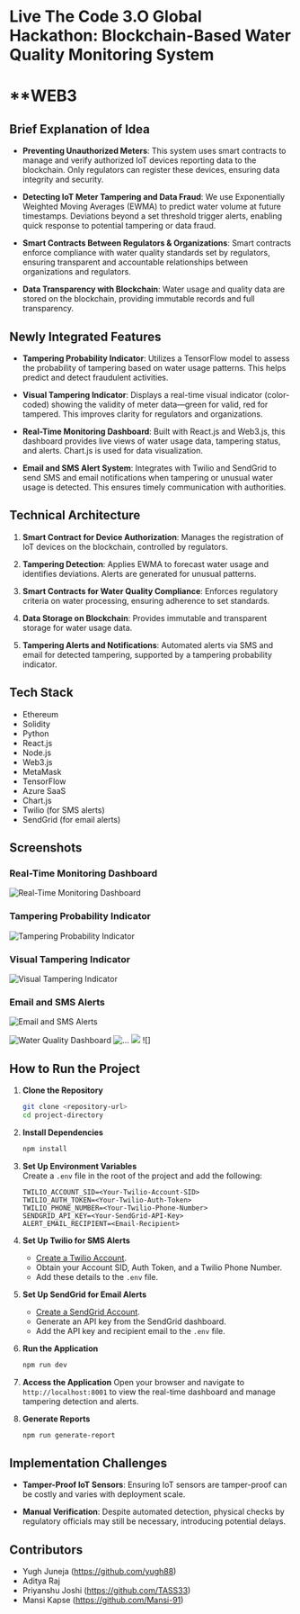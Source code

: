# **Live The Code 3.O Global Hackathon: Blockchain-Based Water Quality Monitoring System**

# **WEB3

## **Brief Explanation of Idea**

- **Preventing Unauthorized Meters**: This system uses smart contracts to manage and verify authorized IoT devices reporting data to the blockchain. Only regulators can register these devices, ensuring data integrity and security.

- **Detecting IoT Meter Tampering and Data Fraud**: We use Exponentially Weighted Moving Averages (EWMA) to predict water volume at future timestamps. Deviations beyond a set threshold trigger alerts, enabling quick response to potential tampering or data fraud.

- **Smart Contracts Between Regulators & Organizations**: Smart contracts enforce compliance with water quality standards set by regulators, ensuring transparent and accountable relationships between organizations and regulators.

- **Data Transparency with Blockchain**: Water usage and quality data are stored on the blockchain, providing immutable records and full transparency.

## **Newly Integrated Features**

- **Tampering Probability Indicator**: Utilizes a TensorFlow model to assess the probability of tampering based on water usage patterns. This helps predict and detect fraudulent activities.

- **Visual Tampering Indicator**: Displays a real-time visual indicator (color-coded) showing the validity of meter data—green for valid, red for tampered. This improves clarity for regulators and organizations.

- **Real-Time Monitoring Dashboard**: Built with React.js and Web3.js, this dashboard provides live views of water usage data, tampering status, and alerts. Chart.js is used for data visualization.

- **Email and SMS Alert System**: Integrates with Twilio and SendGrid to send SMS and email notifications when tampering or unusual water usage is detected. This ensures timely communication with authorities.

## **Technical Architecture**

1. **Smart Contract for Device Authorization**: Manages the registration of IoT devices on the blockchain, controlled by regulators.

2. **Tampering Detection**: Applies EWMA to forecast water usage and identifies deviations. Alerts are generated for unusual patterns.

3. **Smart Contracts for Water Quality Compliance**: Enforces regulatory criteria on water processing, ensuring adherence to set standards.

4. **Data Storage on Blockchain**: Provides immutable and transparent storage for water usage data.

5. **Tampering Alerts and Notifications**: Automated alerts via SMS and email for detected tampering, supported by a tampering probability indicator.

## **Tech Stack**

- Ethereum
- Solidity
- Python
- React.js
- Node.js
- Web3.js
- MetaMask
- TensorFlow
- Azure SaaS
- Chart.js
- Twilio (for SMS alerts)
- SendGrid (for email alerts)

## **Screenshots**

### **Real-Time Monitoring Dashboard**
![Real-Time Monitoring Dashboard](https://www.researchgate.net/publication/322231953/figure/fig7/AS:579106950651908@1515081264306/Example-of-mWater-Dashboard-for-Water-Point-Monitoring.png)

### **Tampering Probability Indicator**
![Tampering Probability Indicator](https://s3.amazonaws.com/s3-biz4intellia/images/live-location-tracking-of-tanks-with-volume-status.png)

### **Visual Tampering Indicator**
![Visual Tampering Indicator](https://www.researchgate.net/publication/356567003/figure/fig2/AS:1095141611831296@1638113515679/Smart-Water-Management-System-9.jpg)

### **Email and SMS Alerts**
![Email and SMS Alerts](https://www.researchgate.net/publication/369423225/figure/fig2/AS:11431281129392187@1679505549244/Block-diagram-of-water-level-measurement-and-control-in-the-tank.jpg)

![Water Quality Dashboard](https://github.com/user-attachments/assets/8819b736-12df-45a7-a5c4-16e7da403ae8) ![...](https://github.com/user-attachments/assets/5a8613cc-71d4-4107-8c67-e68d03d9e1f7) ![](https://github.com/user-attachments/assets/bbad5af1-2c75-43e1-af1b-9f968e1e50f1) ![]




## **How to Run the Project**

1. **Clone the Repository**
   ```bash
   git clone <repository-url>
   cd project-directory
   ```

2. **Install Dependencies**
   ```bash
   npm install
   ```

3. **Set Up Environment Variables**  
   Create a `.env` file in the root of the project and add the following:
   ```
   TWILIO_ACCOUNT_SID=<Your-Twilio-Account-SID>
   TWILIO_AUTH_TOKEN=<Your-Twilio-Auth-Token>
   TWILIO_PHONE_NUMBER=<Your-Twilio-Phone-Number>
   SENDGRID_API_KEY=<Your-SendGrid-API-Key>
   ALERT_EMAIL_RECIPIENT=<Email-Recipient>
   ```

4. **Set Up Twilio for SMS Alerts**
   - [Create a Twilio Account](https://www.twilio.com/try-twilio).
   - Obtain your Account SID, Auth Token, and a Twilio Phone Number.
   - Add these details to the `.env` file.

5. **Set Up SendGrid for Email Alerts**
   - [Create a SendGrid Account](https://signup.sendgrid.com/).
   - Generate an API key from the SendGrid dashboard.
   - Add the API key and recipient email to the `.env` file.

6. **Run the Application**
   ```bash
   npm run dev
   ```

7. **Access the Application**
   Open your browser and navigate to `http://localhost:8001` to view the real-time dashboard and manage tampering detection and alerts.

8. **Generate Reports**
   ```bash
   npm run generate-report
   ```

## **Implementation Challenges**

- **Tamper-Proof IoT Sensors**: Ensuring IoT sensors are tamper-proof can be costly and varies with deployment scale.

- **Manual Verification**: Despite automated detection, physical checks by regulatory officials may still be necessary, introducing potential delays.

## **Contributors**

- Yugh Juneja (https://github.com/yugh88)
- Aditya Raj
- Priyanshu Joshi (https://github.com/TASS33)
- Mansi Kapse  (https://github.com/Mansi-91)

